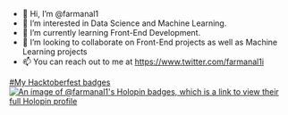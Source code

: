 - 👋 Hi, I’m @farmanal1
- 👀 I’m interested in Data Science and Machine Learning.
- 🌱 I’m currently learning Front-End Development.
- 💞️ I’m looking to collaborate on Front-End projects as well as Machine Learning projects
- 📫 You can reach out to me at https://www.twitter.com/farmanal1i

[#My Hacktoberfest badges](https://www.holopin.io/@farmanal1#badges)
[![An image of @farmanal1's Holopin badges, which is a link to view their full Holopin profile](https://holopin.me/farmanal1)](https://holopin.io/@farmanal1)

